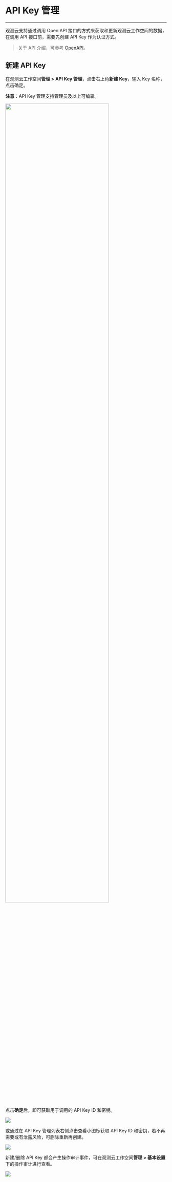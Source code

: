 # API Key 管理
---

观测云支持通过调用 Open API 接口的方式来获取和更新观测云工作空间的数据，在调用 API 接口前，需要先创建 API Key 作为认证方式。

> 关于 API 介绍，可参考 [OpenAPI](../../management/api-key/open-api.md)。


## 新建 API Key

在观测云工作空间**管理 > API Key 管理**，点击右上角**新建 Key**，输入 Key 名称，点击确定。

**注意**：API Key 管理支持管理员及以上可编辑。

<img src="../img/3_apikey_1.png" width="80%" >

点击**确定**后，即可获取用于调用的 API Key ID 和密钥。

![](../img/3_apikey_2.png)

或通过在 API Key 管理列表右侧点击查看小图标获取 API Key ID 和密钥，若不再需要或有泄露风险，可删除重新再创建。

![](../img/3.apikey_3.png)

新建/删除 API Key 都会产生操作审计事件，可在观测云工作空间**管理 > 基本设置**下的操作审计进行查看。

![](../img/3.apikey_4.png)




